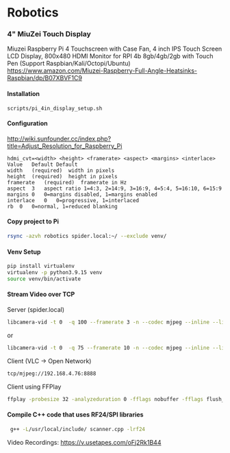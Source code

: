 # Robotics


### 4" MiuZei Touch Display

Miuzei Raspberry Pi 4 Touchscreen with Case Fan, 4 inch IPS Touch Screen LCD Display, 800x480 HDMI Monitor for RPI 4b 8gb/4gb/2gb with Touch Pen (Support Raspbian/Kali/Octopi/Ubuntu)
https://www.amazon.com/Miuzei-Raspberry-Full-Angle-Heatsinks-Raspbian/dp/B07XBVF1C9

#### Installation
`scripts/pi_4in_display_setup.sh`

#### Configuration
http://wiki.sunfounder.cc/index.php?title=Adjust_Resolution_for_Raspberry_Pi

```
hdmi_cvt=<width> <height> <framerate> <aspect> <margins> <interlace>
Value	Default	Default
width	(required)	width in pixels
height	(required)	height in pixels
framerate	(required)	framerate in Hz
aspect	3	aspect ratio 1=4:3, 2=14:9, 3=16:9, 4=5:4, 5=16:10, 6=15:9
margins	0	0=margins disabled, 1=margins enabled
interlace	0	0=progressive, 1=interlaced
rb	0	0=normal, 1=reduced blanking
```


#### Copy project to Pi

```bash
rsync -azvh robotics spider.local:~/ --exclude venv/
```

#### Venv Setup
```bash
pip install virtualenv
virtualenv -p python3.9.15 venv
source venv/bin/activate
```


#### Stream Video over TCP

Server (spider.local)
```bash
libcamera-vid -t 0  -q 100 --framerate 3 -n --codec mjpeg --inline --listen -o tcp://192.168.4.76:8888 -v
```
or
```bash
libcamera-vid -t 0  -q 75 --framerate 10 -n --codec mjpeg --inline --listen -o tcp://192.168.4.76:8888 -v 
```


Client (VLC -> Open Network)
```bash
tcp/mjpeg://192.168.4.76:8888
```
Client using FFPlay
```bash
ffplay -probesize 32 -analyzeduration 0 -fflags nobuffer -fflags flush_packets -flags low_delay -framerate 30 -framedrop tcp://192.168.4.76:8888
```

#### Compile C++ code that uses RF24/SPI libraries

```bash
 g++ -L/usr/local/include/ scanner.cpp -lrf24
```

Video Recordings:
https://v.usetapes.com/oFj2Rk1B44